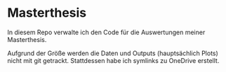# Masterthesis

In diesem Repo verwalte ich den Code für die Auswertungen meiner Masterthesis.

Aufgrund der Größe werden die Daten und Outputs (hauptsächlich Plots) nicht mit git getrackt. Stattdessen habe ich symlinks zu OneDrive erstellt.

